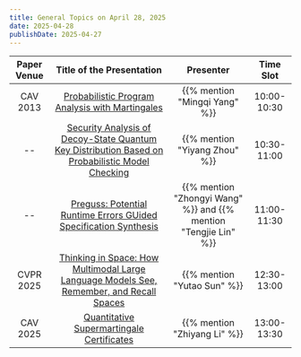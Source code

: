 ```yaml
---
title: General Topics on April 28, 2025
date: 2025-04-28
publishDate: 2025-04-27
---
```



| Paper Venue |                                                  Title of the Presentation                                                   |                            Presenter                             |  Time Slot  |
| :---------: | :--------------------------------------------------------------------------------------------------------------------------: | :--------------------------------------------------------------: | :---------: |
|  CAV 2013   |                         [Probabilistic Program Analysis with Martingales](/seminar/25-04-28/mingqi/)                         |                  {{% mention "Mingqi Yang" %}}                   | 10:00-10:30 |
|     --      | [Security Analysis of Decoy-State Quantum Key Distribution Based on Probabilistic Model Checking](/seminar/25-04-28/yiyang/) |                  {{% mention "Yiyang Zhou" %}}                   | 10:30-11:00 |
|     --      |            [Preguss: Potential Runtime Errors GUided Specification Synthesis](/seminar/25-04-28/zhongyi-tengjie/)            | {{% mention "Zhongyi Wang" %}} and {{% mention "Tengjie Lin" %}} | 11:00-11:30 |
|  CVPR 2025  |     [Thinking in Space: How Multimodal Large Language Models See, Remember, and Recall Spaces](/seminar/25-04-28/yutao/)     |                   {{% mention "Yutao Sun" %}}                    | 12:30-13:00 |
|  CAV 2025   |                           [Quantitative Supermartingale Certificates](/seminar/25-04-28/zhiyang/)                            |                   {{% mention "Zhiyang Li" %}}                   | 13:00-13:30 |


<!--more-->
